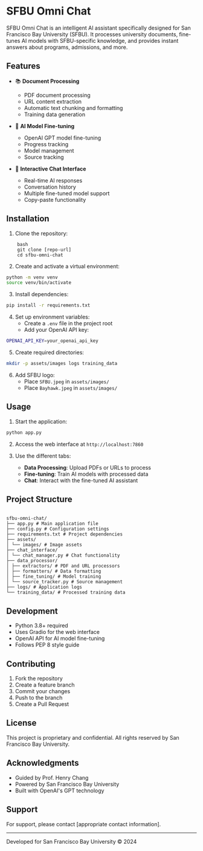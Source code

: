 # SFBU Omni Chat

SFBU Omni Chat is an intelligent AI assistant specifically designed for San Francisco Bay University (SFBU). It processes university documents, fine-tunes AI models with SFBU-specific knowledge, and provides instant answers about programs, admissions, and more.

## Features

- 📚 **Document Processing**
  - PDF document processing
  - URL content extraction
  - Automatic text chunking and formatting
  - Training data generation

- 🤖 **AI Model Fine-tuning**
  - OpenAI GPT model fine-tuning
  - Progress tracking
  - Model management
  - Source tracking

- 💬 **Interactive Chat Interface**
  - Real-time AI responses
  - Conversation history
  - Multiple fine-tuned model support
  - Copy-paste functionality

## Installation

1. Clone the repository:

```
    bash
    git clone [repo-url]
    cd sfbu-omni-chat
```


2. Create and activate a virtual environment:

```bash
python -m venv venv
source venv/bin/activate
```

3. Install dependencies:

```bash
pip install -r requirements.txt
```


4. Set up environment variables:
   - Create a `.env` file in the project root
   - Add your OpenAI API key:

```bash
OPENAI_API_KEY=your_openai_api_key
```


5. Create required directories:

```bash
mkdir -p assets/images logs training_data
```


6. Add SFBU logo:
   - Place `SFBU.jpeg` in `assets/images/`
   - Place `Bayhawk.jpeg` in `assets/images/`

## Usage

1. Start the application:

```bash
python app.py
```


2. Access the web interface at `http://localhost:7860`

3. Use the different tabs:
   - **Data Processing**: Upload PDFs or URLs to process
   - **Fine-tuning**: Train AI models with processed data
   - **Chat**: Interact with the fine-tuned AI assistant

## Project Structure


```

sfbu-omni-chat/
├── app.py # Main application file
├── config.py # Configuration settings
├── requirements.txt # Project dependencies
├── assets/
│ └── images/ # Image assets
├── chat_interface/
│ └── chat_manager.py # Chat functionality
├── data_processor/
│ ├── extractors/ # PDF and URL processors
│ ├── formatters/ # Data formatting
│ ├── fine_tuning/ # Model training
│ └── source_tracker.py # Source management
├── logs/ # Application logs
└── training_data/ # Processed training data

```


## Development

- Python 3.8+ required
- Uses Gradio for the web interface
- OpenAI API for AI model fine-tuning
- Follows PEP 8 style guide

## Contributing

1. Fork the repository
2. Create a feature branch
3. Commit your changes
4. Push to the branch
5. Create a Pull Request

## License

This project is proprietary and confidential. All rights reserved by San Francisco Bay University.

## Acknowledgments

- Guided by Prof. Henry Chang
- Powered by San Francisco Bay University
- Built with OpenAI's GPT technology

## Support

For support, please contact [appropriate contact information].

---
Developed for San Francisco Bay University © 2024